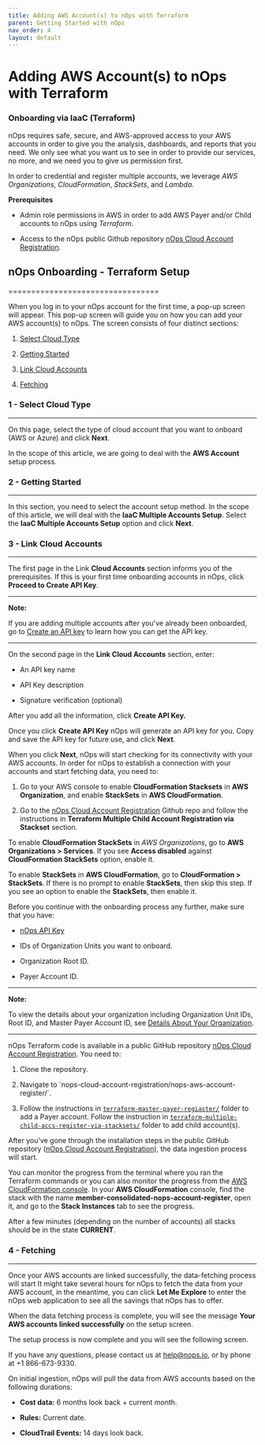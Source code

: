 ```yaml
---
title: Adding AWS Account(s) to nOps with Terraform
parent: Getting Started with nOps
nav_order: 4
layout: default
---
```


# Adding AWS Account(s) to nOps with Terraform #

### Onboarding via IaaC (Terraform) ###

nOps requires safe, secure, and AWS-approved access to your AWS accounts in order to give you the analysis, dashboards, and reports that you need. We only see what you want us to see in order to provide our services, no more, and we need you to give us permission first.

In order to credential and register multiple accounts, we leverage _AWS Organizations_, _CloudFormation_, _StackSets_, and _Lambda_.

**Prerequisites**

* Admin role permissions in AWS in order to add AWS Payer and/or Child accounts to nOps using _Terraform_.
    
* Access to the nOps public Github repository [nOps Cloud Account Registration](https://github.com/nops-io/nops-cloud-account-registration).
    

## nOps Onboarding - Terraform Setup ##
=================================

When you log in to your nOps account for the first time, a pop-up screen will appear. This pop-up screen will guide you on how you can add your AWS account(s) to nOps. The screen consists of four distinct sections:

1.  [Select Cloud Type](#h_467804c402)
    
2.  [Getting Started](#h_ce7efbb386)
    
3.  [Link Cloud Accounts](#h_ea338e4505)
    
4.  [Fetching](#h_6af7c52ac7)
    

### 1 - Select Cloud Type ###
---------------------

On this page, select the type of cloud account that you want to onboard (AWS or Azure) and click **Next**.

In the scope of this article, we are going to deal with the **AWS Account** setup process.

### 2 - Getting Started ###
-------------------

In this section, you need to select the account setup method. In the scope of this article, we will deal with the **IaaC Multiple Accounts Setup**. Select the **IaaC Multiple Accounts Setup** option and click **Next**.

### 3 - Link Cloud Accounts ###
-----------------------

The first page in the Link **Cloud Accounts** section informs you of the prerequisites. If this is your first time onboarding accounts in nOps, click **Proceed to Create API Key**.

* * *

**Note:**

If you are adding multiple accounts after you’ve already been onboarded, go to [Create an API key](https://docs.nops.io/en/articles/5955764-getting-started-with-the-nops-developer-api) to learn how you can get the API key.

* * *

On the second page in the **Link Cloud Accounts** section, enter:

* An API key name
    
* API Key description
    
* Signature verification (optional)
    

After you add all the information, click **Create API Key.**

Once you click **Create API Key** nOps will generate an API key for you. Copy and save the API key for future use, and click **Next**.

When you click **Next**, nOps will start checking for its connectivity with your AWS accounts. In order for nOps to establish a connection with your accounts and start fetching data, you need to:

1.  Go to your AWS console to enable **CloudFormation Stacksets** in **AWS Organization**, and enable **StackSets** in **AWS CloudFormation**.
    
2.  Go to the [nOps Cloud Account Registration](https://github.com/nops-io/nops-cloud-account-registration) Github repo and follow the instructions in **Terraform Multiple Child Account Registration via Stackset** section.
    

To enable **CloudFormation StackSets** in _AWS Organizations_, go to **AWS Organizations > Services**. If you see **Access disabled** against **CloudFormation StackSets** option, enable it.

To enable **StackSets** in **AWS CloudFormation**, go to **CloudFormation > StackSets**. If there is no prompt to enable **StackSets**, then skip this step. If you see an option to enable the **StackSets**, then enable it.

Before you continue with the onboarding process any further, make sure that you have:

* [nOps API Key](https://docs.nops.io/en/articles/5955764-getting-started-with-the-nops-developer-api)
    
* IDs of Organization Units you want to onboard.
    
* Organization Root ID.
    
* Payer Account ID.
    

* * *

**Note:**

To view the details about your organization including Organization Unit IDs, Root ID, and Master Payer Account ID, see [Details About Your Organization](https://docs.aws.amazon.com/organizations/latest/userguide/orgs_manage_org_details.html#orgs_view_ou).

* * *

nOps Terraform code is available in a public GitHub repository [nOps Cloud Account Registration](https://github.com/nops-io/nops-cloud-account-registration). You need to:

1.  Clone the repository.
    
2.  Navigate to \`nops-cloud-account-registration/nops-aws-account-register/\`.
    
3.  Follow the instructions in [`terraform-master-payer-regiaster/`](https://github.com/nops-io/nops-cloud-account-registration/tree/main/nops-aws-account-register/terraform-master-payer-register) folder to add a Payer account. Follow the instruction in [`terraform-multiple-child-accs-register-via-stacksets/`](https://github.com/nops-io/nops-cloud-account-registration/tree/main/nops-aws-account-register/terraform-multiple-child-accs-register-via-stacksets) folder to add child account(s).
    

After you've gone through the installation steps in the public GitHub repository ([nOps Cloud Account Registration](https://github.com/nops-io/nops-cloud-account-registration)), the data ingestion process will start.

You can monitor the progress from the terminal where you ran the Terraform commands or you can also monitor the progress from the [AWS CloudFormation console](https://us-east-1.console.aws.amazon.com/cloudformation/home?region=us-east-1#/stacksets). In your **AWS CloudFormation** console, find the stack with the name **member-consolidated-nops-account-register**, open it, and go to the **Stack Instances** tab to see the progress.

After a few minutes (depending on the number of accounts) all stacks should be in the state **CURRENT**.

### 4 - Fetching ###
------------

Once your AWS accounts are linked successfully, the data-fetching process will start It might take several hours for nOps to fetch the data from your AWS account, in the meantime, you can click **Let Me Explore** to enter the nOps web application to see all the savings that nOps has to offer.  
  
When the data fetching process is complete, you will see the message **Your AWS accounts linked successfully** on the setup screen.

The setup process is now complete and you will see the following screen.

If you have any questions, please contact us at [help@nops.io](mailto:help@nops.io), or by phone at +1 866-673-9330.

On initial ingestion, nOps will pull the data from AWS accounts based on the following durations:

* **Cost data:** 6 months look back + current month.
    
* **Rules:** Current date.
    
* **CloudTrail Events:** 14 days look back.